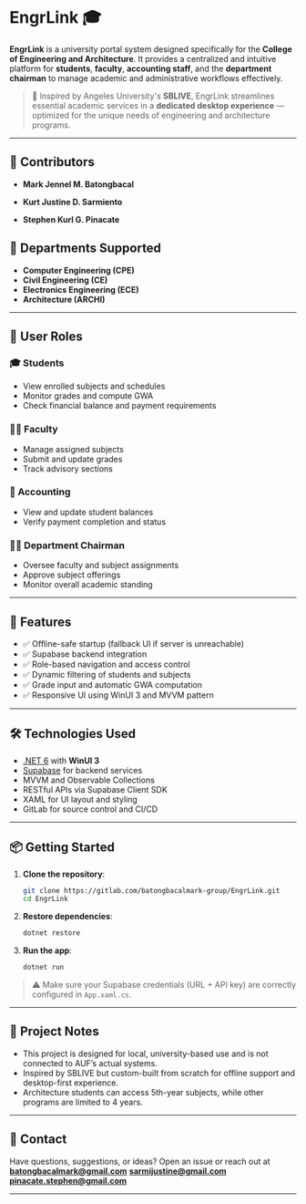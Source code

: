 # EngrLink 🎓

**EngrLink** is a university portal system designed specifically for the **College of Engineering and Architecture**. It provides a centralized and intuitive platform for **students**, **faculty**, **accounting staff**, and the **department chairman** to manage academic and administrative workflows effectively.

> 📌 Inspired by Angeles University's **SBLIVE**, EngrLink streamlines essential academic services in a **dedicated desktop experience** — optimized for the unique needs of engineering and architecture programs.

---

## 👥 Contributors

* **Mark Jennel M. Batongbacal**

* **Kurt Justine D. Sarmiento**

* **Stephen Kurl G. Pinacate**

## 🏩 Departments Supported

* **Computer Engineering (CPE)**
* **Civil Engineering (CE)**
* **Electronics Engineering (ECE)**
* **Architecture (ARCHI)**

---

## 👥 User Roles

### 🎓 Students

* View enrolled subjects and schedules
* Monitor grades and compute GWA
* Check financial balance and payment requirements

### 👨‍🏫 Faculty

* Manage assigned subjects
* Submit and update grades
* Track advisory sections

### 🧾 Accounting

* View and update student balances
* Verify payment completion and status

### 🧑‍💼 Department Chairman

* Oversee faculty and subject assignments
* Approve subject offerings
* Monitor overall academic standing

---

## 🚀 Features

* ✅ Offline-safe startup (fallback UI if server is unreachable)
* ✅ Supabase backend integration
* ✅ Role-based navigation and access control
* ✅ Dynamic filtering of students and subjects
* ✅ Grade input and automatic GWA computation
* ✅ Responsive UI using WinUI 3 and MVVM pattern

---

## 🛠 Technologies Used

* [.NET 6](https://dotnet.microsoft.com/) with **WinUI 3**
* [Supabase](https://supabase.com/) for backend services
* MVVM and Observable Collections
* RESTful APIs via Supabase Client SDK
* XAML for UI layout and styling
* GitLab for source control and CI/CD

---

## 📦 Getting Started

1. **Clone the repository**:

   ```bash
   git clone https://gitlab.com/batongbacalmark-group/EngrLink.git
   cd EngrLink
   ```

2. **Restore dependencies**:

   ```bash
   dotnet restore
   ```

3. **Run the app**:

   ```bash
   dotnet run
   ```

> ⚠️ Make sure your Supabase credentials (URL + API key) are correctly configured in `App.xaml.cs`.

---

## 🧠 Project Notes

* This project is designed for local, university-based use and is not connected to AUF’s actual systems.
* Inspired by SBLIVE but custom-built from scratch for offline support and desktop-first experience.
* Architecture students can access 5th-year subjects, while other programs are limited to 4 years.

---

## 📢 Contact

Have questions, suggestions, or ideas?
Open an issue or reach out at **[batongbacalmark@gmail.com](mailto:batongbacalmark@gmail.com)** **[sarmijustine@gmail.com](mailto:sarmijustine@gmail.com)** **[pinacate.stephen@gmail.com](mailto:pinacate.stephen@gmail.com)** 

---

